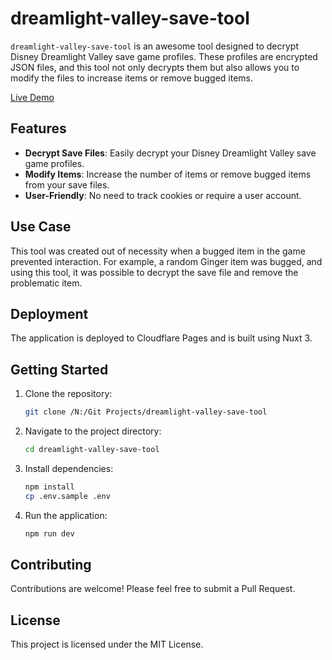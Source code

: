 # dreamlight-valley-save-tool

`dreamlight-valley-save-tool` is an awesome tool designed to decrypt Disney Dreamlight Valley save game profiles. These profiles are encrypted JSON files, and this tool not only decrypts them but also allows you to modify the files to increase items or remove bugged items.

[Live Demo](https://dreamlight-valley-save-tool.pages.dev/)

## Features

- **Decrypt Save Files**: Easily decrypt your Disney Dreamlight Valley save game profiles.
- **Modify Items**: Increase the number of items or remove bugged items from your save files.
- **User-Friendly**: No need to track cookies or require a user account.

## Use Case

This tool was created out of necessity when a bugged item in the game prevented interaction. For example, a random Ginger item was bugged, and using this tool, it was possible to decrypt the save file and remove the problematic item.

## Deployment

The application is deployed to Cloudflare Pages and is built using Nuxt 3.

## Getting Started

1. Clone the repository:
   ```sh
   git clone /N:/Git Projects/dreamlight-valley-save-tool
   ```
2. Navigate to the project directory:
   ```sh
   cd dreamlight-valley-save-tool
   ```
3. Install dependencies:
   ```sh
   npm install
   cp .env.sample .env
   ```
4. Run the application:
   ```sh
   npm run dev
   ```

## Contributing

Contributions are welcome! Please feel free to submit a Pull Request.

## License

This project is licensed under the MIT License.
